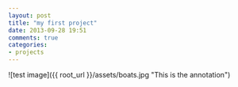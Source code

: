 ```yaml
---
layout: post
title: "my first project"
date: 2013-09-28 19:51
comments: true
categories: 
- projects
---
```

![test image]({{ root_url }}/assets/boats.jpg "This is the annotation")

